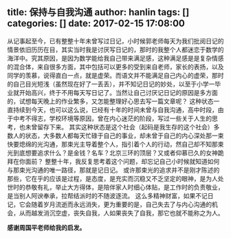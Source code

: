 title: 保持与自我沟通
author: hanlin
tags: []
categories: []
date: 2017-02-15 17:08:00
---
从记事起至今，已有整整十年未曾写过日记，小时候郭老师每天为我们批阅日记的情景依旧历历在目，其实当时我是讨厌写日记的，那时的我整个人都迷恋于数学的海洋中。究其原因，是因为数学能给我自己带来满足感，这种满足感是是复杂情感的混合体，来自很多方面，其中包括可以更多的受到来自老师，家长的表扬，以及同学的羡慕，说得直白一点，就是虚荣。而语文并不能满足自己内心的虚荣，那时的自己目光短浅（虽然现在好了一丢丢），并不知记日记的妙处，以至于小学一毕业就开始高兴，终于不用每天写日记了。当然让自己讨厌记日记的原因是多方面的，试想每天晚上的作业繁多，又怎能整理好心思去写一篇文章呢？
这种状态一直持续到今天，也可以这么说，已经有十年的时间未曾与自我沟通，高中时段，由于中考不得志，学校环境等原因，曾在内心迷茫的阶段，写过一些关于人生的思考，也未曾留存下来。
其实这种状态是这个社会（起码是我生存的这个社会）多数人的状态，大多数人都每天忙碌于自己的事业，却未曾于自己的内心深处那一束快要熄绵的光沟通，那束光主导着整个人，指引着个人的行动，然自己却不知那束光到底想要追求什么？是金钱？名车？北京三环的顶层？又或者仰慕已久的女神跪拜在你面前？
整整十年，我反复思考着这个问题，却忘记自己小时候就知道如何与那束光沟通的唯一路径，那就是记日记。
或许那束光的追求并不是刚才陈述的那些，它在乎的应该是过程，是态度，是充实而沉稳又不乏坚定的眼神，是为人处世时的恭敬有礼，举止大方得体，是陪伴家人时细心体贴，是工作时的负责敬业，是当别人阿谀奉承，拉帮结派时的不随波逐流。
这么多精神财富，如果不记日记，它会随着岁月流逝而永远消失，更为重要的是，自己失去了与内心沟通的机会，从而越发消沉空虚，丧失自我，人如果丧失了自我，那它也就不能称之为人。

**感谢周国平老师给我的启发。**